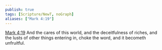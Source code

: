 ```yaml
---
publish: true
tags: [Scripture/NewT, noGraph]
aliases: ["Mark 4:19"]
---
```

[Mark 4:19](https://churchofjesuschrist.org/study/scriptures/nt/mark/4?lang=eng&id=p19#p19) And the cares of this world, and the deceitfulness of riches, and the lusts of other things entering in, choke the word, and it becometh unfruitful.

